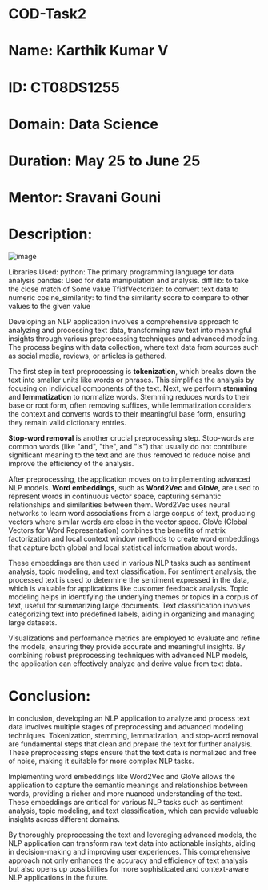# COD-Task2
# Name: Karthik Kumar V
# ID: CT08DS1255
# Domain: Data Science
# Duration: May 25 to June 25
# Mentor: Sravani Gouni
# Description: 

![image](https://github.com/Karthi-Raja/COD-Task2/assets/93022237/365ba06d-1d81-4958-87b7-358b727909ab)

Libraries Used:
 python: The primary programming language for data analysis
 pandas: Used for data manipulation and analysis.
 diff lib: to take the close match of Some value
 TfidfVectorizer: to convert text data to numeric
 cosine_similarity: to find the similarity score to compare to other values to the given value

Developing an NLP application involves a comprehensive approach to analyzing and processing text data, transforming raw text into meaningful insights through various preprocessing techniques and advanced modeling. The process begins with data collection, where text data from sources such as social media, reviews, or articles is gathered.

The first step in text preprocessing is **tokenization**, which breaks down the text into smaller units like words or phrases. This simplifies the analysis by focusing on individual components of the text. Next, we perform **stemming** and **lemmatization** to normalize words. Stemming reduces words to their base or root form, often removing suffixes, while lemmatization considers the context and converts words to their meaningful base form, ensuring they remain valid dictionary entries.

**Stop-word removal** is another crucial preprocessing step. Stop-words are common words (like "and", "the", and "is") that usually do not contribute significant meaning to the text and are thus removed to reduce noise and improve the efficiency of the analysis.

After preprocessing, the application moves on to implementing advanced NLP models. **Word embeddings**, such as **Word2Vec** and **GloVe**, are used to represent words in continuous vector space, capturing semantic relationships and similarities between them. Word2Vec uses neural networks to learn word associations from a large corpus of text, producing vectors where similar words are close in the vector space. GloVe (Global Vectors for Word Representation) combines the benefits of matrix factorization and local context window methods to create word embeddings that capture both global and local statistical information about words.

These embeddings are then used in various NLP tasks such as sentiment analysis, topic modeling, and text classification. For sentiment analysis, the processed text is used to determine the sentiment expressed in the data, which is valuable for applications like customer feedback analysis. Topic modeling helps in identifying the underlying themes or topics in a corpus of text, useful for summarizing large documents. Text classification involves categorizing text into predefined labels, aiding in organizing and managing large datasets.

Visualizations and performance metrics are employed to evaluate and refine the models, ensuring they provide accurate and meaningful insights. By combining robust preprocessing techniques with advanced NLP models, the application can effectively analyze and derive value from text data.

# Conclusion:

In conclusion, developing an NLP application to analyze and process text data involves multiple stages of preprocessing and advanced modeling techniques. Tokenization, stemming, lemmatization, and stop-word removal are fundamental steps that clean and prepare the text for further analysis. These preprocessing steps ensure that the text data is normalized and free of noise, making it suitable for more complex NLP tasks.

Implementing word embeddings like Word2Vec and GloVe allows the application to capture the semantic meanings and relationships between words, providing a richer and more nuanced understanding of the text. These embeddings are critical for various NLP tasks such as sentiment analysis, topic modeling, and text classification, which can provide valuable insights across different domains.

By thoroughly preprocessing the text and leveraging advanced models, the NLP application can transform raw text data into actionable insights, aiding in decision-making and improving user experiences. This comprehensive approach not only enhances the accuracy and efficiency of text analysis but also opens up possibilities for more sophisticated and context-aware NLP applications in the future.
